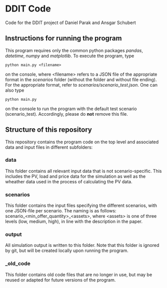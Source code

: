# DDIT Code

Code for the DDIT project of Daniel Parak and Ansgar Schubert

## Instructions for running the program

This program requires only the common python packages _pandas_, _datetime_, _numpy_ and _matplotlib_. To execute the program, type

    python main.py <filename>

on the console, where \<filename> refers to a JSON file of the appropriate format in the _scenarios_ folder (without the folder and without file ending).
For the appropriate format, refer to _scenarios/scenario_test.json_. One can also type

    python main.py

on the console to run the program with the default test scenario (scenario_test). Accordingly, please do **not** remove this file.

## Structure of this repository

This repository contains the program code on the top level and associated data and input files in different subfolders:

### data

This folder contains all relevant input data that is not scenario-specific.
This includes the PV, load and price data for the simulation as well as the wheather data used in the process of calculating the PV data.

### scenarios

This folder contains the input files specifying the different scenarios, with one JSON-file per scenario.
The naming is as follows: scenario_<min_offer_quantity>_\<assets>, where \<assets> is one of three levels (low, medium, high),
in line with the description in the paper.

### output

All simulation output is written to this folder. Note that this folder is ignored by git, but will be created locally upon running the program.

### _old_code

This folder contains old code files that are no longer in use, but may be reused or adapted for future versions of the program.

